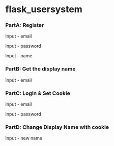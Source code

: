 # flask_usersystem

<h3> PartA: Register </h3>
<p> Input - email </p>
<p> Input - password</p>
<p> Input - name</p>

<h3> PartB: Get the display name </h3>
<p> Input - email </p>

<h3> PartC: Login & Set Cookie </h3>
<p> Input - email </p>
<p> Input - password</p>

<h3> PartD: Change Display Name with cookie </h3>
<p> Input - new name </p>
